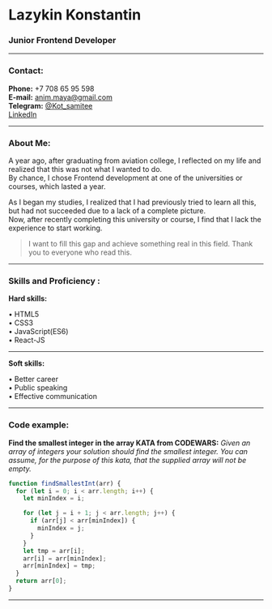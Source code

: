 # Lazykin Konstantin

### Junior Frontend Developer

---

### Contact:

**Phone:** +7 708 65 95 598<br>
**E-mail:** anim.maya@gmail.com<br>
**Telegram:** [@Kot_samitee](https://t.me/Kot_samitee)<br>
[LinkedIn](https://www.linkedin.com/in/konstantin-lazykin-1a0475294/)<br>

---

### About Mе:

A year ago, after graduating from aviation college, I reflected on my life and realized that this was not what I wanted to do.<br>
By chance, I chose Frontend development at one of the universities or courses, which lasted a year.<br>

As I began my studies, I realized that I had previously tried to learn all this,<br>
but had not succeeded due to a lack of a complete picture.<br>
Now, after recently completing this university or course, I find that I lack the experience to start working.<br>

> I want to fill this gap and achieve something real in this field. Thank you to everyone who read this.<br>

---

### Skills and Proficiency :

**Hard skills:**

• HTML5<br>
• CSS3<br>
• JavaScript(ES6)<br>
• React-JS<br>

---

**Soft skills:**

• Better career<br>
• Public speaking<br>
• Effective communication<br>

---

### Code example:

**Find the smallest integer in the array KATA from CODEWARS:**
_Given an array of integers your solution should find the smallest integer.
You can assume, for the purpose of this kata, that the supplied array will not be empty._

```javascript
function findSmallestInt(arr) {
  for (let i = 0; i < arr.length; i++) {
    let minIndex = i;

    for (let j = i + 1; j < arr.length; j++) {
      if (arr[j] < arr[minIndex]) {
        minIndex = j;
      }
    }
    let tmp = arr[i];
    arr[i] = arr[minIndex];
    arr[minIndex] = tmp;
  }
  return arr[0];
}
```

---
